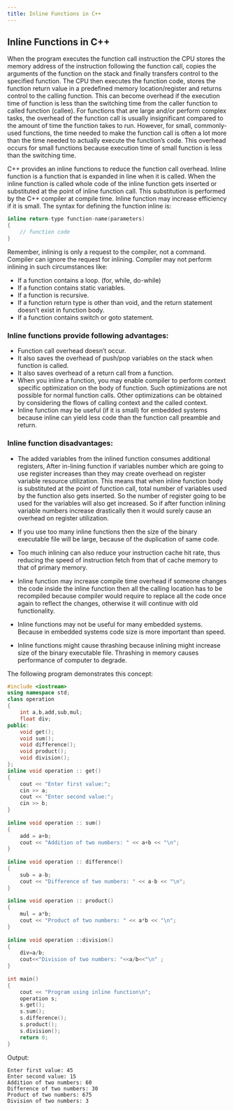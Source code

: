 ```yaml
---
title: Inline Functions in C++
---
```


## Inline Functions in C++

When the program executes the function call instruction the CPU stores the memory address of the instruction following the function call, copies the arguments of the function on the stack and finally transfers control to the specified function. The CPU then executes the function code, stores the function return value in a predefined memory location/register and returns control to the calling function. This can become overhead if the execution time of function is less than the switching time from the caller function to called function (callee). For functions that are large and/or perform complex tasks, the overhead of the function call is usually insignificant compared to the amount of time the function takes to run. However, for small, commonly-used functions, the time needed to make the function call is often a lot more than the time needed to actually execute the function’s code. This overhead occurs for small functions because execution time of small function is less than the switching time.

C++ provides an inline functions to reduce the function call overhead. Inline function is a function that is expanded in line when it is called. When the inline function is called whole code of the inline function gets inserted or substituted at the point of inline function call. This substitution is performed by the C++ compiler at compile time. Inline function may increase efficiency if it is small.
The syntax for defining the function inline is:
```cpp
inline return-type function-name(parameters)
{
    // function code
}
```
Remember, inlining is only a request to the compiler, not a command. Compiler can ignore the request for inlining. Compiler may not perform inlining in such circumstances like:  
* If a function contains a loop. (for, while, do-while)
* If a function contains static variables.
* If a function is recursive.
* If a function return type is other than void, and the return statement doesn’t exist in function body.
* If a function contains switch or goto statement.

### Inline functions provide following advantages:

* Function call overhead doesn’t occur.
* It also saves the overhead of push/pop variables on the stack when function is called.
* It also saves overhead of a return call from a function.
* When you inline a function, you may enable compiler to perform context specific optimization on the body of function. Such optimizations are not possible for normal function calls. Other optimizations can be obtained by considering the flows of calling context and the called context.
* Inline function may be useful (if it is small) for embedded systems because inline can yield less code than the function call preamble and return.

### Inline function disadvantages:

* The added variables from the inlined function consumes additional registers, After in-lining function if variables number which are going to use register increases than they may create overhead on register variable resource utilization. This means that when inline function body is substituted at the point of function call, total number of variables used by the function also gets inserted. So the number of register going to be used for the variables will also get increased. So if after function inlining variable numbers increase drastically then it would surely cause an overhead on register utilization.

* If you use too many inline functions then the size of the binary executable file will be large, because of the duplication of same code.

* Too much inlining can also reduce your instruction cache hit rate, thus reducing the speed of instruction fetch from that of cache memory to that of primary memory.

* Inline function may increase compile time overhead if someone changes the code inside the inline function then all the calling location has to be recompiled because compiler would require to replace all the code once again to reflect the changes, otherwise it will continue with old functionality.

* Inline functions may not be useful for many embedded systems. Because in embedded systems code size is more important than speed.

* Inline functions might cause thrashing because inlining might increase size of the binary executable file. Thrashing in memory causes performance of computer to degrade.

The following program demonstrates this concept:
```cpp
#include <iostream>
using namespace std;
class operation
{
    int a,b,add,sub,mul;
    float div;
public:
    void get();
    void sum();
    void difference();
    void product();
    void division();
};
inline void operation :: get()
{
    cout << "Enter first value:";
    cin >> a;
    cout << "Enter second value:";
    cin >> b;
}
 
inline void operation :: sum()
{
    add = a+b;
    cout << "Addition of two numbers: " << a+b << "\n";
}
 
inline void operation :: difference()
{
    sub = a-b;
    cout << "Difference of two numbers: " << a-b << "\n";
}
 
inline void operation :: product()
{
    mul = a*b;
    cout << "Product of two numbers: " << a*b << "\n";
}
 
inline void operation ::division()
{
    div=a/b;
    cout<<"Division of two numbers: "<<a/b<<"\n" ;
}
 
int main()
{
    cout << "Program using inline function\n";
    operation s;
    s.get();
    s.sum();
    s.difference();
    s.product();
    s.division();
    return 0;
}
```
Output:
```
Enter first value: 45
Enter second value: 15
Addition of two numbers: 60
Difference of two numbers: 30
Product of two numbers: 675
Division of two numbers: 3 
```
